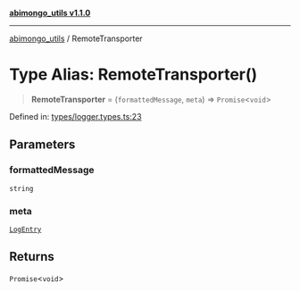 [**abimongo_utils v1.1.0**](../README.md)

***

[abimongo_utils](../README.md) / RemoteTransporter

# Type Alias: RemoteTransporter()

> **RemoteTransporter** = (`formattedMessage`, `meta`) => `Promise`\<`void`\>

Defined in: [types/logger.types.ts:23](https://github.com/NodEm9/abimongo_utils/blob/ee68e61821a92d10b78d3ea90016374fc2d4aef0/src/types/logger.types.ts#L23)

## Parameters

### formattedMessage

`string`

### meta

[`LogEntry`](../interfaces/LogEntry.md)

## Returns

`Promise`\<`void`\>
